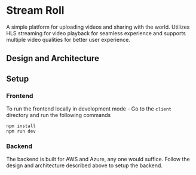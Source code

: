 # Stream Roll 

A simple platform for uploading videos and sharing with the world. Utilizes HLS streaming for video playback for seamless experience and supports multiple video qualities for better user experience.

## Design and Architecture


## Setup

### Frontend
To run the frontend locally in development mode - Go to the `client` directory and run the following commands

```
npm install 
npm run dev
```

### Backend
The backend is built for AWS and Azure, any one would suffice. Follow the design and architecture described above to setup the backend.  

